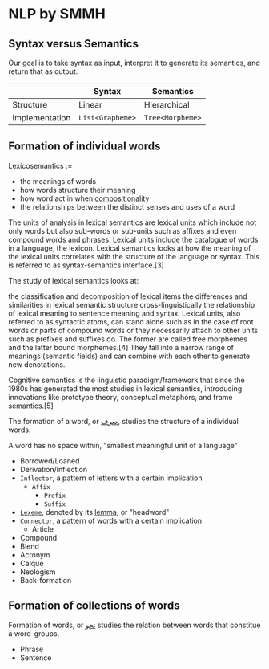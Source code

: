 # NLP by SMMH

## Syntax versus Semantics

Our goal is to take syntax as input, interpret it to generate its semantics, and return that as output.

|                | Syntax           | Semantics        |
| -------------- | ---------------- | ---------------- |
| Structure      | Linear           | Hierarchical     |
| Implementation | `List<Grapheme>` | `Tree<Morpheme>` |

## Formation of individual words

Lexicosemantics :=

- the meanings of words
- how words structure their meaning
- how word act in when [compositionality](compositionality.md)
- the relationships between the distinct senses and uses of a word

The units of analysis in lexical semantics are lexical units which include not only words but also sub-words or sub-units such as affixes and even compound words and phrases. Lexical units include the catalogue of words in a language, the lexicon. Lexical semantics looks at how the meaning of the lexical units correlates with the structure of the language or syntax. This is referred to as syntax-semantics interface.[3]

The study of lexical semantics looks at:

the classification and decomposition of lexical items
the differences and similarities in lexical semantic structure cross-linguistically
the relationship of lexical meaning to sentence meaning and syntax.
Lexical units, also referred to as syntactic atoms, can stand alone such as in the case of root words or parts of compound words or they necessarily attach to other units such as prefixes and suffixes do. The former are called free morphemes and the latter bound morphemes.[4] They fall into a narrow range of meanings (semantic fields) and can combine with each other to generate new denotations.

Cognitive semantics is the linguistic paradigm/framework that since the 1980s has generated the most studies in lexical semantics, introducing innovations like prototype theory, conceptual metaphors, and frame semantics.[5]

The formation of a word, or [صرف](https://fa.wikipedia.org/wiki/%D8%B5%D8%B1%D9%81), studies the structure of a individual words.

A word has no space within, "smallest meaningful unit of a language"

- Borrowed/Loaned
- Derivation/Inflection
- `Inflector`, a pattern of letters with a certain implication
  - `Affix`
    - `Prefix`
    - `Suffix`
- [`Lexeme`](https://en.wikipedia.org/wiki/Lexeme), denoted by its [lemma](https://en.wikipedia.org/wiki/Lemma_(morphology)), or "headword"
- `Connector`, a pattern of words with a certain implication
  - Article
- Compound
- Blend
- Acronym
- Calque
- Neologism
- Back-formation

## Formation of collections of words

Formation of words, or [نحو](https://fa.wikipedia.org/wiki/%D9%86%D8%AD%D9%88) studies the relation between words that constitue a word-groups.

- Phrase
- Sentence
